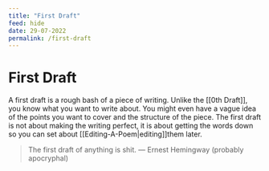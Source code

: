 ```yaml
---
title: "First Draft"
feed: hide
date: 29-07-2022
permalink: /first-draft
---
```


# First Draft

A first draft is a rough bash of a piece of writing. Unlike the [[0th Draft]], you know what you want to write about. You might even have a vague idea of the points you want to cover and the structure of the piece. The first draft is not about making the writing perfect, it is about getting the words down so you can set about [[Editing-A-Poem|editing]]them later.

> The first draft of anything is shit. — Ernest Hemingway (probably apocryphal)
